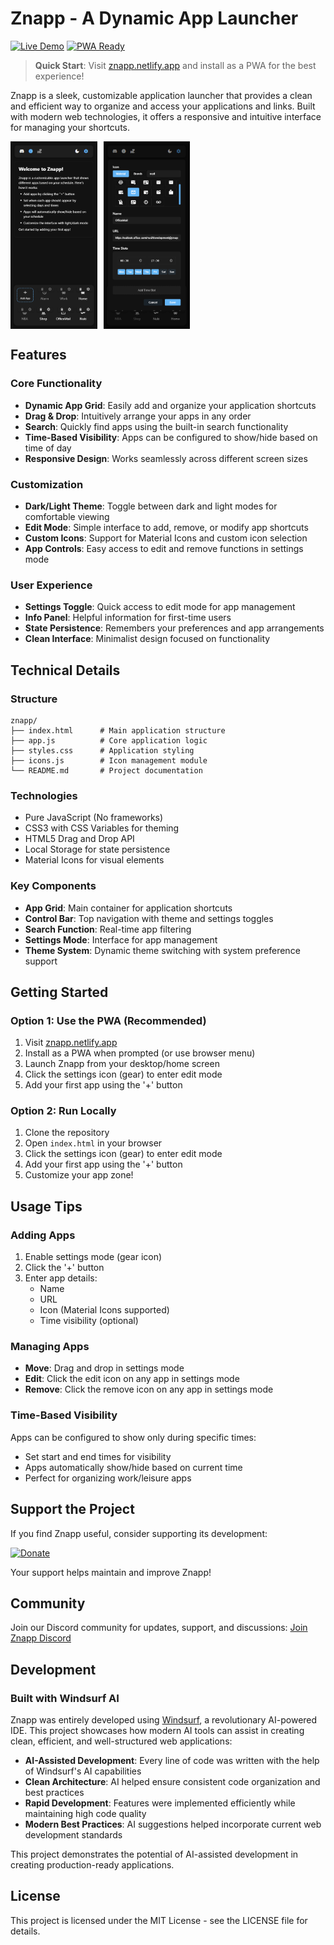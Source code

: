 # Znapp - A Dynamic App Launcher

[![Live Demo](https://img.shields.io/badge/Live-Demo-brightgreen.svg)](https://znapp.netlify.app)
[![PWA Ready](https://img.shields.io/badge/PWA-Ready-blueviolet.svg)](https://znapp.netlify.app)

> **Quick Start**: Visit [znapp.netlify.app](https://znapp.netlify.app) and install as a PWA for the best experience!

Znapp is a sleek, customizable application launcher that provides a clean and efficient way to organize and access your applications and links. Built with modern web technologies, it offers a responsive and intuitive interface for managing your shortcuts.

<div style="display: flex; align-items: center;">
  <img src="screenshot.png" alt="Listing" style="height: 300px; margin-right: 10px;">
  <img src="screenedit.png" alt="Settings" style="height: 300px;">
</div>

## Features

### Core Functionality
- **Dynamic App Grid**: Easily add and organize your application shortcuts
- **Drag & Drop**: Intuitively arrange your apps in any order
- **Search**: Quickly find apps using the built-in search functionality
- **Time-Based Visibility**: Apps can be configured to show/hide based on time of day
- **Responsive Design**: Works seamlessly across different screen sizes

### Customization
- **Dark/Light Theme**: Toggle between dark and light modes for comfortable viewing
- **Edit Mode**: Simple interface to add, remove, or modify app shortcuts
- **Custom Icons**: Support for Material Icons and custom icon selection
- **App Controls**: Easy access to edit and remove functions in settings mode

### User Experience
- **Settings Toggle**: Quick access to edit mode for app management
- **Info Panel**: Helpful information for first-time users
- **State Persistence**: Remembers your preferences and app arrangements
- **Clean Interface**: Minimalist design focused on functionality

## Technical Details

### Structure
```
znapp/
├── index.html      # Main application structure
├── app.js          # Core application logic
├── styles.css      # Application styling
├── icons.js        # Icon management module
└── README.md       # Project documentation
```

### Technologies
- Pure JavaScript (No frameworks)
- CSS3 with CSS Variables for theming
- HTML5 Drag and Drop API
- Local Storage for state persistence
- Material Icons for visual elements

### Key Components
- **App Grid**: Main container for application shortcuts
- **Control Bar**: Top navigation with theme and settings toggles
- **Search Function**: Real-time app filtering
- **Settings Mode**: Interface for app management
- **Theme System**: Dynamic theme switching with system preference support

## Getting Started

### Option 1: Use the PWA (Recommended)
1. Visit [znapp.netlify.app](https://znapp.netlify.app)
2. Install as a PWA when prompted (or use browser menu)
3. Launch Znapp from your desktop/home screen
4. Click the settings icon (gear) to enter edit mode
5. Add your first app using the '+' button

### Option 2: Run Locally
1. Clone the repository
2. Open `index.html` in your browser
3. Click the settings icon (gear) to enter edit mode
4. Add your first app using the '+' button
5. Customize your app zone!

## Usage Tips

### Adding Apps
1. Enable settings mode (gear icon)
2. Click the '+' button
3. Enter app details:
   - Name
   - URL
   - Icon (Material Icons supported)
   - Time visibility (optional)

### Managing Apps
- **Move**: Drag and drop in settings mode
- **Edit**: Click the edit icon on any app in settings mode
- **Remove**: Click the remove icon on any app in settings mode

### Time-Based Visibility
Apps can be configured to show only during specific times:
- Set start and end times for visibility
- Apps automatically show/hide based on current time
- Perfect for organizing work/leisure apps

## Support the Project

If you find Znapp useful, consider supporting its development:

[![Donate](https://img.shields.io/badge/Donate-PayPal-blue.svg)](https://www.paypal.com/donate/?hosted_button_id=SYL79B2QV7CD8)

Your support helps maintain and improve Znapp!

## Community

Join our Discord community for updates, support, and discussions:
[Join Znapp Discord](https://discord.com/channels/1320700666292863018/1320700666292863021)

## Development

### Built with Windsurf AI

Znapp was entirely developed using [Windsurf](https://www.codeium.com/windsurf), a revolutionary AI-powered IDE. This project showcases how modern AI tools can assist in creating clean, efficient, and well-structured web applications:

- **AI-Assisted Development**: Every line of code was written with the help of Windsurf's AI capabilities
- **Clean Architecture**: AI helped ensure consistent code organization and best practices
- **Rapid Development**: Features were implemented efficiently while maintaining high code quality
- **Modern Best Practices**: AI suggestions helped incorporate current web development standards

This project demonstrates the potential of AI-assisted development in creating production-ready applications.

## License

This project is licensed under the MIT License - see the LICENSE file for details.
